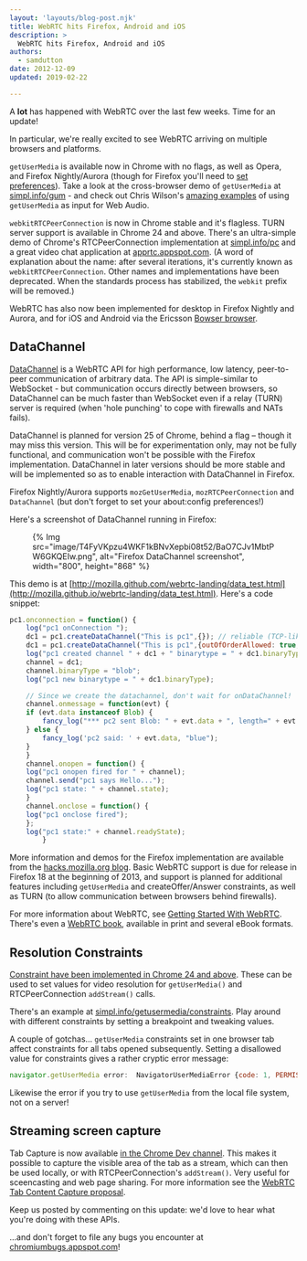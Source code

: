```yaml
---
layout: 'layouts/blog-post.njk'
title: WebRTC hits Firefox, Android and iOS
description: >
  WebRTC hits Firefox, Android and iOS
authors:
  - samdutton
date: 2012-12-09
updated: 2019-02-22

---
```


A **lot** has happened with WebRTC over the last few weeks. Time for an update!

In particular, we're really excited to see WebRTC arriving on multiple browsers and platforms.

`getUserMedia` is available now in Chrome with no flags, as well as Opera, and Firefox Nightly/Aurora (though for Firefox you'll need to [set preferences](https://hacks.mozilla.org/2012/11/progress-update-on-webrtc-for-firefox-on-desktop/)). Take a look at the cross-browser demo of `getUserMedia` at [simpl.info/gum](https://simpl.info/getusermedia/) - and check out Chris Wilson's [amazing examples](http://webaudiodemos.appspot.com/) of using `getUserMedia` as input for Web Audio.

`webkitRTCPeerConnection` is now in Chrome stable and it's flagless. TURN server support is available in Chrome 24 and above. There's an ultra-simple demo of Chrome's RTCPeerConnection implementation at [simpl.info/pc](https://simpl.info/rtcpeerconnection/) and a great video chat application at [apprtc.appspot.com](//apprtc.appspot.com). (A word of explanation about the name: after several iterations, it's currently known as `webkitRTCPeerConnection`. Other names and implementations have been deprecated. When the standards process has stabilized, the `webkit` prefix will be removed.)

WebRTC has also now been implemented for desktop in Firefox Nightly and Aurora, and for iOS and Android via the Ericsson [Bowser browser](https://labs.ericsson.com/apps/bowser).

## DataChannel

[DataChannel](https://www.html5rocks.com/tutorials/webrtc/basics/) is a WebRTC API for high performance, low latency, peer-to-peer communication of arbitrary data. The API is simple-similar to WebSocket - but communication occurs directly between browsers, so DataChannel can be much faster than WebSocket even if a relay (TURN) server is required (when 'hole punching' to cope with firewalls and NATs fails).

DataChannel is planned for version 25 of Chrome, behind a flag – though it may miss this version. This will be for experimentation only, may not be fully functional, and communication won't be possible with the Firefox implementation. DataChannel in later versions should be more stable and will be implemented so as to enable interaction with DataChannel in Firefox.

Firefox Nightly/Aurora supports `mozGetUserMedia`, `mozRTCPeerConnection` and `DataChannel` (but don't forget to set your about:config preferences!)

Here's a screenshot of DataChannel running in Firefox:

<figure>
{% Img src="image/T4FyVKpzu4WKF1kBNvXepbi08t52/BaO7CJv1MbtPW6GKQEIw.png", alt="Firefox DataChannel screenshot", width="800", height="868" %}
</figure>

This demo is at [http://mozilla.github.com/webrtc-landing/data_test.html](http://mozilla.github.io/webrtc-landing/data_test.html). Here's a code snippet:


```js
pc1.onconnection = function() {
    log("pc1 onConnection ");
    dc1 = pc1.createDataChannel("This is pc1",{}); // reliable (TCP-like)
    dc1 = pc1.createDataChannel("This is pc1",{outOfOrderAllowed: true, maxRetransmitNum: 0}); // unreliable (UDP-like)
    log("pc1 created channel " + dc1 + " binarytype = " + dc1.binaryType);
    channel = dc1;
    channel.binaryType = "blob";
    log("pc1 new binarytype = " + dc1.binaryType);

    // Since we create the datachannel, don't wait for onDataChannel!
    channel.onmessage = function(evt) {
    if (evt.data instanceof Blob) {
        fancy_log("*** pc2 sent Blob: " + evt.data + ", length=" + evt.data.size,"blue");
    } else {
        fancy_log('pc2 said: ' + evt.data, "blue");
    }
    }
    channel.onopen = function() {
    log("pc1 onopen fired for " + channel);
    channel.send("pc1 says Hello...");
    log("pc1 state: " + channel.state);
    }
    channel.onclose = function() {
    log("pc1 onclose fired");
    };
    log("pc1 state:" + channel.readyState);
        }
```

More information and demos for the Firefox implementation are available from the [hacks.mozilla.org blog](https://hacks.mozilla.org/2012/11/progress-update-on-webrtc-for-firefox-on-desktop/). Basic WebRTC support is due for release in Firefox 18 at the beginning of 2013, and support is planned for additional features including `getUserMedia` and createOffer/Answer constraints, as well as TURN (to allow communication between browsers behind firewalls).

For more information about WebRTC, see [Getting Started With WebRTC](https://www.html5rocks.com/tutorials/webrtc/basics/). There's even a [WebRTC book](http://webrtcbook.com/), available in print and several eBook formats.

## Resolution Constraints

[Constraint have been implemented in Chrome 24 and above](https://tools.ietf.org/html/draft-alvestrand-constraints-resolution-00#page-4). These can be used to set values for video resolution for `getUserMedia()` and RTCPeerConnection `addStream()` calls.

There's an example at [simpl.info/getusermedia/constraints](https://simpl.info/getusermedia/constraints/index.html). Play around with different constraints by setting a breakpoint and tweaking values.

A couple of gotchas... `getUserMedia` constraints set in one browser tab affect constraints for all tabs opened subsequently. Setting a disallowed value for constraints gives a rather cryptic error message:

```js
navigator.getUserMedia error:  NavigatorUserMediaError {code: 1, PERMISSION_DENIED: 1}
```

Likewise the error if you try to use `getUserMedia` from the local file system, not on a server!

## Streaming screen capture

Tab Capture is now available [in the Chrome Dev channel](/extensions/tabCapture). This makes it possible to capture the visible area of the tab as a stream, which can then be used locally, or with RTCPeerConnection's `addStream()`. Very useful for sceencasting and web page sharing. For more information see the [WebRTC Tab Content Capture proposal](http://www.chromium.org/developers/design-documents/extensions/proposed-changes/apis-under-development/webrtc-tab-content-capture).

Keep us posted by commenting on this update: we'd love to hear what you're doing with these APIs.

...and don't forget to file any bugs you encounter at [chromiumbugs.appspot.com](https://chromiumbugs.appspot.com/)!
